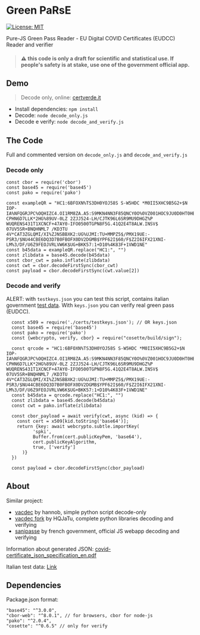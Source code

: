 Green PaRsE
===

[![License: MIT](https://img.shields.io/badge/License-MIT-yellow.svg)](https://opensource.org/licenses/MIT)

Pure-JS Green Pass Reader - EU Digital COVID Certificates (EUDCC) Reader and verifier

> #### :warning: this code is only a draft for scientific and statistical use. If people's safety is at stake, use one of the government official app.

## Demo

> Decode only, online: [certverde.it](https://certverde.it)

- Install dependencies: `npm install`
- Decode: `node decode_only.js`
- Decode e verify: `node decode_and_verify.js`


## The Code
Full and commented version on `decode_only.js` and `decode_and_verify.js`

### Decode only

```
const cbor = require('cbor')
const base45 = require('base45')
const pako = require('pako')

const exampleQR = "HC1:6BFOXN%TS3DH0YOJ58S S-W5HDC *M0II5XHC9B5G2+$N IOP-IA%NFQGRJPC%OQHIZC4.OI1RM8ZA.A5:S9MKN4NN3F85QNCY0O%0VZ001HOC9JU0D0HT0HB2PL/IB*09B9LW4T*8+DCMH0LDK2%K:XFE70*LP$V25$0Q:J:4MO1P0%0L0HD+9E/HY+4J6TH48S%4K.GJ2PT3QY:GQ3TE2I+-CPHN6D7LLK*2HG%89UV-0LZ 2ZJJ524-LH/CJTK96L6SR9MU9DHGZ%P WUQRENS431T1XCNCF+47AY0-IFO0500TGPN8F5G.41Q2E4T8ALW.INSV$ 07UV5SR+BNQHNML7 /KD3TU 4V*CAT3ZGLQMI/XI%ZJNSBBXK2:UG%UJMI:TU+MMPZ5$/PMX19UE:-PSR3/$NU44CBE6DQ3D7B0FBOFX0DV2DGMB$YPF62I$60/F$Z2I6IFX21XNI-LM%3/DF/U6Z9FEOJVRLVW6K$UG+BKK57:1+D10%4K83F+1VWD1NE"
const b45data = exampleQR.replace("HC1:", "")
const zlibdata = base45.decode(b45data)
const cbor_cwt = pako.inflate(zlibdata)
const cwt = cbor.decodeFirstSync(cbor_cwt)
const payload = cbor.decodeFirstSync(cwt.value[2])
```

### Decode and verify

ALERT: with `testkeys.json` you can test this script, contains italian government [test data](https://github.com/eu-digital-green-certificates/dgc-testdata/tree/main/IT). With `keys.json` you can verify real green pass (EUDCC).

```
  const x509 = require('./certs/testkeys.json'); // OR keys.json
  const base45 = require('base45')
  const pako = require('pako')
  const {webcrypto, verify, cbor} = require("cosette/build/sign");

  const qrcode = "HC1:6BFOXN%TS3DH0YOJ58S S-W5HDC *M0II5XHC9B5G2+$N IOP-IA%NFQGRJPC%OQHIZC4.OI1RM8ZA.A5:S9MKN4NN3F85QNCY0O%0VZ001HOC9JU0D0HT0HB2PL/IB*09B9LW4T*8+DCMH0LDK2%K:XFE70*LP$V25$0Q:J:4MO1P0%0L0HD+9E/HY+4J6TH48S%4K.GJ2PT3QY:GQ3TE2I+-CPHN6D7LLK*2HG%89UV-0LZ 2ZJJ524-LH/CJTK96L6SR9MU9DHGZ%P WUQRENS431T1XCNCF+47AY0-IFO0500TGPN8F5G.41Q2E4T8ALW.INSV$ 07UV5SR+BNQHNML7 /KD3TU 4V*CAT3ZGLQMI/XI%ZJNSBBXK2:UG%UJMI:TU+MMPZ5$/PMX19UE:-PSR3/$NU44CBE6DQ3D7B0FBOFX0DV2DGMB$YPF62I$60/F$Z2I6IFX21XNI-LM%3/DF/U6Z9FEOJVRLVW6K$UG+BKK57:1+D10%4K83F+1VWD1NE"
  const b45data = qrcode.replace("HC1:", "")
  const zlibdata = base45.decode(b45data)
  const cwt = pako.inflate(zlibdata) 

  const cbor_payload = await verify(cwt, async (kid) => {
    const cert = x509[kid.toString('base64')];
    return {key: await webcrypto.subtle.importKey(
          'spki',
          Buffer.from(cert.publicKeyPem, 'base64'),
          cert.publicKeyAlgorithm,
          true, ['verify']
      )}
  })
  
  const payload = cbor.decodeFirstSync(cbor_payload)
```

## About

Similar project:
-  [vacdec](https://github.com/hannob/vacdec) by hannob, simple python script decode-only
-  [vacdec fork](https://github.com/HQJaTu/vacdec) by HQJaTu, complete python libraries decoding and verifying
-  [sanipasse](https://github.com/lovasoa/sanipasse) by french government, official JS webapp decoding and verifying

Information about generated JSON: [covid-certificate_json_specification_en.pdf]( https://ec.europa.eu/health/sites/default/files/ehealth/docs/covid-certificate_json_specification_en.pdf)

Italian test data: [Link](https://github.com/eu-digital-green-certificates/dgc-testdata/tree/main/IT)


## Dependencies

Package.json format:

```
"base45": "^3.0.0",
"cbor-web": "^8.0.1", // for browsers, cbor for node-js
"pako": "^2.0.4",
"cosette": "^0.6.5" // only for verify
```




